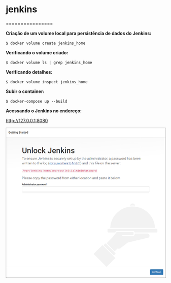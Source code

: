 # jenkins
================

**Criação de um volume local para persistência de dados do Jenkins:**

```shell
$ docker volume create jenkins_home
```

**Verificando o volume criado:**

```shell
$ docker volume ls | grep jenkins_home
```

**Verificando detalhes:**

```shell
$ docker volume inspect jenkins_home
```

**Subir o container:**

```shell
$ docker-compose up --build
```

**Acessando o Jenkins no endereço:**

http://127.0.0.1:8080

![Screenshot](screenshot.png)
